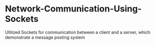 # Network-Communication-Using-Sockets
Utilized Sockets for communication between a client and a server, which demonstrate a message posting system
